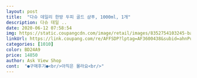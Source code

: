 ```yaml
---
layout: post 
title:  "다슈 데일리 한방 두피 골드 샴푸, 1000ml, 1개" 
description: 다슈 데일 ..
date: 2020-06-12 07:58:54 
img: https://static.coupangcdn.com/image/retail/images/8352754103245-baca382f-b031-4b14-b531-e8e344ef79a0.jpg 
linkUrl: https://link.coupang.com/re/AFFSDP?lptag=AF3600438&subid=ahnPublicAsk&pageKey=1555679269&itemId=2660764700&vendorItemId=70651410864&traceid=V0-113-26c884344234216e 
categories: [1010] 
color: BD24A9 
price: 14850 
author: Ask View Shop 
cont:  "●구매후기●<br/>아직은 몰라요<br/>" 
---
```


